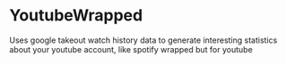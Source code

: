 # YoutubeWrapped
Uses google takeout watch history data to generate interesting statistics about your youtube account, like spotify wrapped but for youtube
